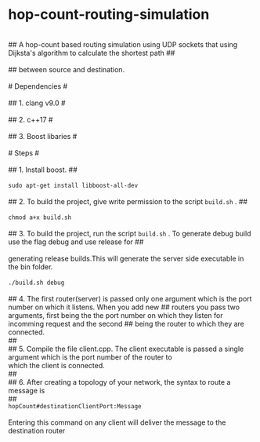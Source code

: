 # hop-count-routing-simulation #
<br>## A hop-count based routing simulation using UDP sockets that using Dijksta's algorithm to calculate the shortest path  ## </br>
<br>## between source and destination.</br>
<br># Dependencies #</br>
<br>## 1. clang v9.0 #</br>
<br>## 2. c++17 #</br>
<br>## 3. Boost libaries #</br>
<br># Steps #</br>
<br>## 1. Install boost.  ##</br>
<br>```sudo apt-get install libboost-all-dev```</br>
<br>## 2. To build the project, give write permission to the script ```build.sh``` .  ##</br>
<br>```chmod a+x build.sh```</br>
<br>## 3. To build the project, run the script ```build.sh``` . To generate debug build use the flag debug and use release for  ## </br>
     <br>generating release builds.This will generate the server side executable in the bin folder.</br>
<br>```./build.sh debug```</br>
<br>## 4. The first router(server) is passed only one argument which is the port number on which it listens. When you add new  ##                                                routers you pass two arguments, first being the the port number on which they listen for incomming request and the second  ##
being the router to which they are connected.</br>  ##
<br>## 5. Compile the file client.cpp. The client executable is passed a single argument which is the port number of the router to 
         <br>which the client is connected. </br>  ##
<br>## 6. After creating a topology of your network, the syntax to route a message is </br>  ##
     <br>```hopCount#destinationClientPort:Message```</br>
     <br>Entering this command on any client will deliver the message to the destination router </br>
